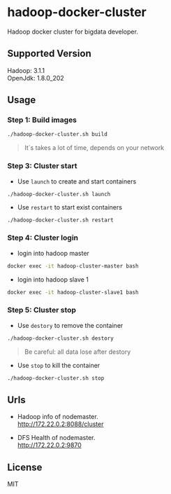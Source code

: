# hadoop-docker-cluster

Hadoop docker cluster for bigdata developer.

## Supported Version
Hadoop: 3.1.1  
OpenJdk: 1.8.0_202

## Usage
### Step 1: Build images
```bash
./hadoop-docker-cluster.sh build
```
> It`s takes a lot of time, depends on your network

### Step 3: Cluster start
- Use `launch` to create and start containers
```bash
./hadoop-docker-cluster.sh launch
```
- Use `restart` to start exist containers
```
./hadoop-docker-cluster.sh restart
```

### Step 4: Cluster login 

- login into hadoop master
```bash
docker exec -it hadoop-cluster-master bash
```

- login into hadoop slave 1
```bash
docker exec -it hadoop-cluster-slave1 bash
```

### Step 5: Cluster stop
- Use `destory` to remove the container
```bash
./hadoop-docker-cluster.sh destory
```
> Be careful: all data lose after destory

- Use `stop` to kill the container
```bash
./hadoop-docker-cluster.sh stop
```

## Urls
- Hadoop info of nodemaster.  
http://172.22.0.2:8088/cluster

- DFS Health of nodemaster.  
http://172.22.0.2:9870

## License
MIT